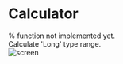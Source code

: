 # Calculator 
% function not implemented yet.  
Calculate 'Long' type range.  
![screen](https://user-images.githubusercontent.com/36191407/183333252-7a9c593f-5445-406e-876d-0eb4066cc731.png)

